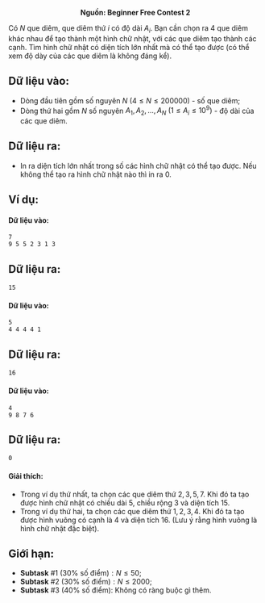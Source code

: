 **<center>Nguồn: Beginner Free Contest 2</center>**

Có $N$ que diêm, que diêm thứ $i$ có độ dài $A_i$. Bạn cần chọn ra $4$ que diêm khác nhau để tạo thành một hình chữ nhật, với các que diêm tạo
thành các cạnh. Tìm hình chữ nhật có diện tích lớn nhất mà có thể tạo được (có thể xem độ dày của các que diêm là không đáng kể).

## Dữ liệu vào:
- Dòng đầu tiên gồm số nguyên $N$ $(4 ≤ N ≤ 200000)$ - số que diêm;
- Dòng thứ hai gồm $N$ số nguyên $A_1, A_2, ..., A_N$ $(1 ≤ A_i ≤ 10^9)$ - độ dài của các que diêm.

## Dữ liệu ra:
- In ra diện tích lớn nhất trong số các hình chữ nhật có thể tạo được. Nếu không thể tạo ra hình chữ nhật nào thì in ra $0$.

## Ví dụ:
#### Dữ liệu vào:
```
7
9 5 5 2 3 1 3
```

## Dữ liệu ra:
```
15
```

#### Dữ liệu vào:
```
5
4 4 4 4 1
```

## Dữ liệu ra:
```
16
```

#### Dữ liệu vào:
```
4
9 8 7 6
```

## Dữ liệu ra:
```
0
```

#### Giải thích:
- Trong ví dụ thứ nhất, ta chọn các que diêm thứ $2, 3, 5, 7$. Khi đó ta tạo được hình chữ nhật có chiều dài $5$, chiều rộng $3$ và diện tích $15$.
- Trong ví dụ thứ hai, ta chọn các que diêm thứ $1, 2, 3, 4$. Khi đó ta tạo được hình vuông có cạnh là $4$ và diện tích $16$. (Lưu ý rằng hình vuông là hình chữ nhật đặc biệt).

## Giới hạn:
- **Subtask** $\#1$ $(30\%\text{ số điểm}): N ≤ 50$;
- **Subtask** $\#2$ $(30\%\text{ số điểm}): N ≤ 2000$;
- **Subtask** $\#3$ $(40\%\text{ số điểm}):$ Không có ràng buộc gì thêm.